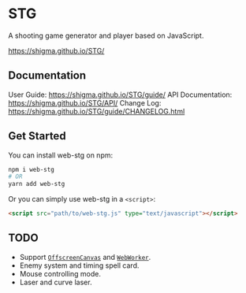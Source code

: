 # STG

A shooting game generator and player based on JavaScript.

https://shigma.github.io/STG/

## Documentation

User Guide: https://shigma.github.io/STG/guide/
API Documentation: https://shigma.github.io/STG/API/
Change Log: https://shigma.github.io/STG/guide/CHANGELOG.html

## Get Started

You can install web-stg on npm:

```bash
npm i web-stg
# OR
yarn add web-stg
```

Or you can simply use web-stg in a `<script>`:

```html
<script src="path/to/web-stg.js" type="text/javascript"></script>
```

## TODO

- Support [`OffscreenCanvas`](https://developer.mozilla.org/en-US/docs/Web/API/OffscreenCanvas) and [`WebWorker`](https://developer.mozilla.org/en-US/docs/Web/API/Web_Workers_API).
- Enemy system and timing spell card.
- Mouse controlling mode.
- Laser and curve laser.
